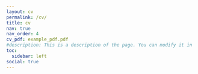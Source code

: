 ```yaml
---
layout: cv
permalink: /cv/
title: cv
nav: true
nav_order: 4
cv_pdf: example_pdf.pdf
#description: This is a description of the page. You can modify it in 'pages/_cv.md'. You can also change or remove the top pdf download button.
toc:
  sidebar: left
social: true
---
```

